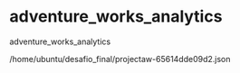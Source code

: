 # adventure_works_analytics
adventure_works_analytics

/home/ubuntu/desafio_final/projectaw-65614dde09d2.json